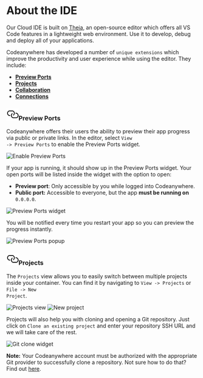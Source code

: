 # About the IDE

Our Cloud IDE is built on [Theia](https://theia-ide.org/), an open-source editor which offers all VS Code features in a lightweight web environment. Use it to develop, debug and deploy all of your applications.

Codeanywhere has developed a number of <code>unique extensions</code> which improve the productivity and user experience while using the editor. They include:

- [**Preview Ports**](#preview-ports)
- [**Projects**](#projects)
- [**Collaboration**](/editor/collaboration/about)
- [**Connections**](/editor/introduction/sidebar#connections)

### <a name="preview-ports" href="#preview-ports" class="anchor-link"><img src="/images/anchor.svg" alt="Link anchor" class="anchor-img"></a>Preview Ports

Codeanywhere offers their users the ability to preview their app progress via public or private links. In the editor, select <code>View -> Preview Ports</code> to enable the Preview Ports widget.

<p><img src="/images/general/getting-started/10.png" alt="Enable Preview Ports" class="width-90"/></p>

If your app is running, it should show up in the Preview Ports widget. Your open ports will be listed inside the widget with the option to open:

- **Preview port**: Only accessible by you while logged into Codeanywhere.
- **Public port:** Accessible to everyone, but the app **must be running on** <code>0.0.0.0</code>.

<p><img src="/images/general/getting-started/11.png" alt="Preview Ports widget" class="width-90"/></p>

You will be notified every time you restart your app so you can preview the progress instantly.

<p><img src="/images/editor/introduction/8.png" alt="Preview Ports popup" class="width-60"/></p>

### <a name="projects" href="#projects" class="anchor-link"><img src="/images/anchor.svg" alt="Link anchor" class="anchor-img"></a>Projects

The <code>Projects</code> view allows you to easily switch between multiple projects inside your container. You can find it by navigating to <code>View -> Projects</code> or <code>File -> New Project</code>.

<p>
  <div class="two-images">
    <img src="/images/editor/introduction/10.png" alt="Projects view"/>
    <img src="/images/editor/introduction/11.png" alt="New project"/>
  </div>
</p>

Projects will also help you with cloning and opening a Git repository. Just click on <code>Clone an existing project</code> and enter your repository SSH URL and we will take care of the rest.

<p><img src="/images/editor/introduction/9.png" alt="Git clone widget" class="width-90"/></p>

**Note:** Your Codeanywhere account must be authorized with the appropriate Git provider to successfully clone a repository. Not sure how to do that? Find out [here](/dashboard/connected-accounts/git-providers).
